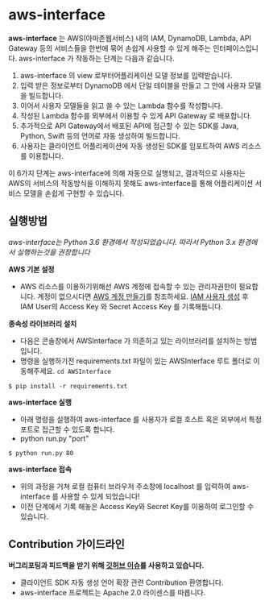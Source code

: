 # aws-interface

**aws-interface** 는 AWS(아마존웹서비스) 내의 IAM, DynamoDB, Lambda, API Gateway 등의 서비스들을 한번에 묶어
손쉽게 사용할 수 있게 해주는 인터페이스입니다. aws-interface 가 작동하는 단계는 다음과 같습니다.
1. aws-interface 의 view 로부터어플리케이션 모델 정보를 입력받습니다. 
2. 입력 받은 정보로부터 DynamoDB 에서 단일 테이블을 만들고 그 안에 사용자 모델을 빌드합니다. 
3. 이어서 사용자 모델들을 읽고 쓸 수 있는 Lambda 함수를 작성합니다.
4. 작성된 Lambda 함수를 외부에서 이용할 수 있게 API Gateway 로 배포합니다.
5. 추가적으로 API Gateway에서 배포된 API에 접근할 수 있는 SDK를 Java, Python, Swift 등의 언어로 자동 생성하여 빌드합니다.
6. 사용자는 클라이언트 어플리케이션에 자동 생성된 SDK를 임포트하여 AWS 리소스를 이용합니다.

이 6가지 단계는 aws-interface에 의해 자동으로 실행되고, 결과적으로 사용자는 AWS의 서비스의 작동방식을 이해하지 못해도 aws-interface를 통해 어플리케이션 서비스 모델을 손쉽게 구현할 수 있습니다.


## 실행방법
*aws-interface는 Python 3.6 환경에서 작성되었습니다. 따라서 Python 3.x 환경에서 실행하는것을 권장합니다*

**AWS 기본 설정**
* AWS 리소스를 이용하기위해선 AWS 계정에 접속할 수 있는 관리자권한이 필요합니다. 계정이 없으시다면 [AWS 계정 만들기](https://aws.amazon.com/ko/premiumsupport/knowledge-center/create-and-activate-aws-account/)를 참조하세요.
[IAM 사용자 생성](https://docs.aws.amazon.com/ko_kr/IAM/latest/UserGuide/id_users_create.html) 후 IAM User의 Access Key 와 Secret Access Key 를 기록해둡니다.


**종속성 라이브러리 설치**
* 다음은 콘솔창에서 AWSInterface 가 의존하고 있는 라이브러리를 설치하는 방법입니다. 
* 명령을 실행하기전 requirements.txt 파일이 있는 AWSInterface 루트 폴더로 이동해주세요. ```cd AWSInterface```
```shell
$ pip install -r requirements.txt
```


**aws-interface 실행**
* 아래 명령을 실행하여 aws-interface 를 사용자가 로컬 호스트 혹은 외부에서 특정 포트로 접근할 수 있도록 합니다.
* python run.py "port"
```shell
$ python run.py 80
```

**aws-interface 접속**
* 위의 과정을 거쳐 로컬 컴퓨터 브라우저 주소창에 localhost 를 입력하여 
aws-interface 를 사용할 수 있게 되었습니다!
* 이전 단계에서 기록 해놓은 Access Key와 Secret Key를 이용하여 로그인할 수 있습니다.

## Contribution 가이드라인

**버그리포팅과 피드백을 받기 위해 [깃허브 이슈](https://github.com/hubaimaster/AWSInterface/issues)를 사용하고 있습니다.**
* 클라이언트 SDK 자동 생성 언어 확장 관련 Contribution 환영합니다.
* aws-interface 프로젝트는 Apache 2.0 라이센스를 따릅니다.
